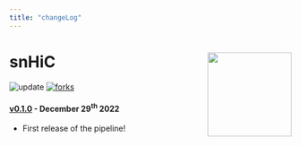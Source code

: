 ```yaml
---
title: "changeLog"
---
```


# snHiC [<img src="https://sebastian-gregoricchio.github.io/snHiC/snHiC_logo.svg" align="right" height = 150/>](https://sebastian-gregoricchio.github.io/snHiC)
![update](https://badges.pufler.dev/updated/sebastian-gregoricchio/snHiC)
[![forks](https://img.shields.io/github/forks/sebastian-gregoricchio/snHiC?style=social)](https://github.com/sebastian-gregoricchio/snHiC/fork)


#### [v0.1.0](https://github.com/sebastian-gregoricchio/snHiC/releases/tag/0.1.0) - December 29<sup>th</sup> 2022
* First release of the pipeline!

